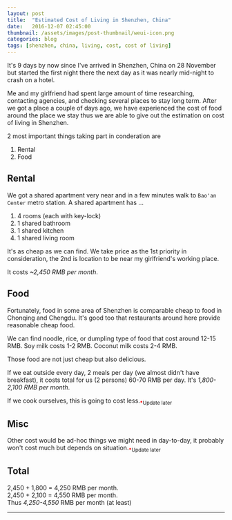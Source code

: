 ```yaml
---
layout: post
title:  "Estimated Cost of Living in Shenzhen, China"
date:   2016-12-07 02:45:00
thumbnail: /assets/images/post-thumbnail/weui-icon.png
categories: blog
tags: [shenzhen, china, living, cost, cost of living]
---
```


It's 9 days by now since I've arrived in Shenzhen, China on 28 November but started the first night there the next day as it was nearly mid-night to crash on a hotel.

Me and my girlfriend had spent large amount of time researching, contacting agencies, and checking several places to stay long term. After we got a place a couple of days ago, we have experienced the cost of food around the place we stay thus we are able to give out the estimation on cost of living in Shenzhen.

2 most important things taking part in conderation are

1. Rental
2. Food

## Rental

We got a shared apartment very near and in a few minutes walk to `Bao'an Center` metro station. A shared apartment has ...

1. 4 rooms (each with key-lock)
2. 1 shared bathroom
3. 1 shared kitchen
4. 1 shared living room

It's as cheap as we can find. We take price as the 1st priority in consideration, the 2nd is location to be near my girlfriend's working place.

It costs _~2,450 RMB per month_.

## Food

Fortunately, food in some area of Shenzhen is comparable cheap to food in Chonqing and Chengdu. It's good too that restaurants around here provide reasonable cheap food.

We can find noodle, rice, or dumpling type of food that cost around 12-15 RMB. Soy milk costs 1-2 RMB. Coconut milk costs 2-4 RMB.

Those food are not just cheap but also delicious.

If we eat outside every day, 2 meals per day (we almost didn't have breakfast), it costs total for us (2 persons) 60-70 RMB per day. It's _1,800-2,100 RMB per month_.

If we cook ourselves, this is going to cost less.<sub><span style="color:red;">**\***</span>Update later</sub>

## Misc

Other cost would be ad-hoc things we might need in day-to-day, it probably won't cost much but depends on situation.<sub><span style="color:red;">**\***</span>Update later</sub>

## Total

2,450 + 1,800 = 4,250 RMB per month.  
2,450 + 2,100 = 4,550 RMB per month.  
Thus _4,250-4,550_ RMB per month (at least)

___